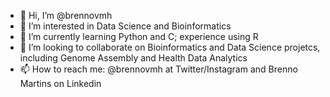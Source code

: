 - 👋 Hi, I’m @brennovmh
- 👀 I’m interested in Data Science and Bioinformatics
- 🌱 I’m currently learning Python and C; experience using R
- 💞️ I’m looking to collaborate on Bioinformatics and Data Science projetcs, including Genome Assembly and Health Data Analytics 
- 📫 How to reach me: @brennovmh at Twitter/Instagram and Brenno Martins on Linkedin 

<!---
brennovmh/brennovmh is a ✨ special ✨ repository because its `README.md` (this file) appears on your GitHub profile.
You can click the Preview link to take a look at your changes.
--->

